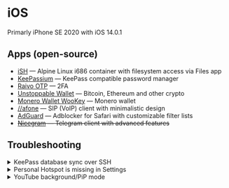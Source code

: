 # iOS

Primarly iPhone SE 2020 with iOS 14.0.1

## Apps (open-source)

- [iSH](https://ish.app/) — Alpine Linux i686 container with filesystem access via Files app
- [KeePassium](https://apps.apple.com/pl/app/keepassium-keepass-passwords/id1435127111) — KeePass compatible password manager
- [Raivo OTP](https://apps.apple.com/pl/app/raivo-otp/id1459042137) — 2FA
- [Unstoppable Wallet](https://apps.apple.com/app/bank-bitcoin-wallet/id1447619907) — Bitcoin, Ethereum and other crypto
- [Monero Wallet WooKey](https://apps.apple.com/by/app/monero-wallet-wookey/id1458831417) — Monero wallet
- [//afone](https://apps.apple.com/pl/app/afone/id1470424336) — SIP (VoIP) client with minimalistic design
- [AdGuard](https://apps.apple.com/app/apple-store/id1047223162) — Adblocker for Safari with customizable filter lists
- ~~[Nicegram](https://apps.apple.com/app/id1457369322) — Telegram client with advanced features~~

## Troubleshooting

<details>
<summary>KeePass database sync over SSH</summary>

Use iSH and rsync (set short aliases in your shell for uploading and downloading database)
</details>

<details>
<summary>Personal Hotspot is missing in Settings</summary>

Settings → Mobile Data → _Your data plan here_ → Mobile Data Network

Fill your operator APN settings into **Peronal Hotspot** section. Usually it's just `internet` without login and password).

Then re-enable broadband (airplane mode on then off) and here you go!

<p style="display: flex; flex-wrap: wrap;">
<img src="img/hp1.jpg" style="max-width: 300px; margin: 0 0.5em 0.5em 0">
<img src="img/hp2.jpg" style="max-width: 300px; margin: 0 0.5em 0.5em 0">
</p>
</details>

<details>
<summary>YouTube background/PiP mode</summary>

1. download Firefox from App Store
2. open any Youtube link in it
3. enable the Desktop version from Firefox context menu
4. switch to full screen video
5. tap on PiP mode icon

</details>
